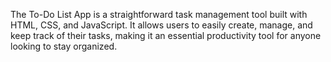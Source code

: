 The To-Do List App is a straightforward task management tool built with HTML, CSS, and JavaScript. It allows users to easily create, manage, and keep track of their tasks, making it an essential productivity tool for anyone looking to stay organized.
